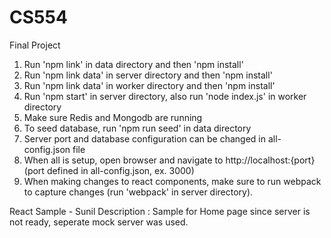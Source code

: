 # CS554
Final Project

1. Run 'npm link' in data directory and then 'npm install'
2. Run 'npm link data' in server directory and then 'npm install'
3. Run 'npm link data' in worker directory and then 'npm install'
4. Run 'npm start' in server directory, also run 'node index.js' in worker directory 
5. Make sure Redis and Mongodb are running
6. To seed database, run 'npm run seed' in data directory 
7. Server port and database configuration can be changed in all-config.json file
8. When all is setup, open browser and navigate to http://localhost:{port} (port defined in all-config.json, ex. 3000)
9. When making changes to react components, make sure to run webpack to capture changes (run 'webpack' in server directory). 

React Sample - Sunil 
Description : Sample for Home page since server is not ready, seperate mock server was used. 

